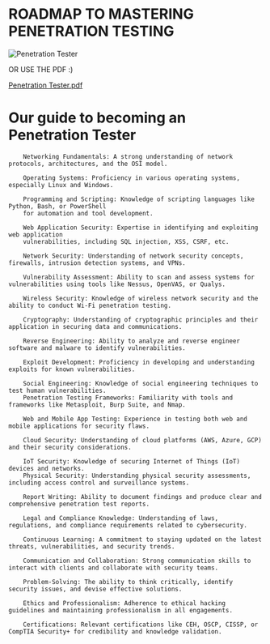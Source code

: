 # ROADMAP TO MASTERING PENETRATION TESTING

![Penetration Tester](https://github.com/d3vobed/EverythingCyb3R/assets/66479041/ca415e10-89ff-467c-8dce-b6e395633b89)


OR USE THE PDF :)

[Penetration Tester.pdf](https://github.com/d3vobed/EverythingCyb3R/files/13063679/Penetration.Tester.pdf)


# Our  guide to becoming an Penetration Tester     


        Networking Fundamentals: A strong understanding of network protocols, architectures, and the OSI model.
        
        Operating Systems: Proficiency in various operating systems, especially Linux and Windows.
        
        Programming and Scripting: Knowledge of scripting languages like Python, Bash, or PowerShell 
        for automation and tool development.
        
        Web Application Security: Expertise in identifying and exploiting web application 
        vulnerabilities, including SQL injection, XSS, CSRF, etc.
        
        Network Security: Understanding of network security concepts, firewalls, intrusion detection systems, and VPNs.
        
        Vulnerability Assessment: Ability to scan and assess systems for vulnerabilities using tools like Nessus, OpenVAS, or Qualys.
        
        Wireless Security: Knowledge of wireless network security and the ability to conduct Wi-Fi penetration testing.
        
        Cryptography: Understanding of cryptographic principles and their application in securing data and communications.
        
        Reverse Engineering: Ability to analyze and reverse engineer software and malware to identify vulnerabilities.
        
        Exploit Development: Proficiency in developing and understanding exploits for known vulnerabilities.
        
        Social Engineering: Knowledge of social engineering techniques to test human vulnerabilities.
        Penetration Testing Frameworks: Familiarity with tools and frameworks like Metasploit, Burp Suite, and Nmap.
        
        Web and Mobile App Testing: Experience in testing both web and mobile applications for security flaws.
        
        Cloud Security: Understanding of cloud platforms (AWS, Azure, GCP) and their security considerations.
        
        IoT Security: Knowledge of securing Internet of Things (IoT) devices and networks.
        Physical Security: Understanding physical security assessments, including access control and surveillance systems.
        
        Report Writing: Ability to document findings and produce clear and comprehensive penetration test reports.
        
        Legal and Compliance Knowledge: Understanding of laws, regulations, and compliance requirements related to cybersecurity.
        
        Continuous Learning: A commitment to staying updated on the latest threats, vulnerabilities, and security trends.
        
        Communication and Collaboration: Strong communication skills to interact with clients and collaborate with security teams.
        
        Problem-Solving: The ability to think critically, identify security issues, and devise effective solutions.
        
        Ethics and Professionalism: Adherence to ethical hacking guidelines and maintaining professionalism in all engagements.
        
        Certifications: Relevant certifications like CEH, OSCP, CISSP, or CompTIA Security+ for credibility and knowledge validation.
